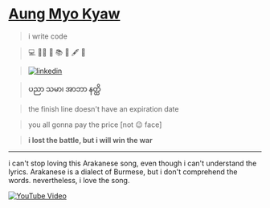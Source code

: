 # [Aung Myo Kyaw](https://www.aungmyokyaw.com)

> i write code

> 💻 🧘‍♂️ 📝 📚 📖 🖋️ 🌼

> [![linkedin](https://img.shields.io/badge/LinkedIn-0077B5?style=for-the-badge&logo=linkedin&logoColor=white)](https://www.linkedin.com/in/aungmyokyaw/)

> **ပညာ သမာ၊ အာဘာ နတ္ထိ**

> the finish line doesn't have an expiration date

> you all gonna pay the price [not 😉 face]

> **i lost the battle, but i will win the war**

---

i can't stop loving this Arakanese song, even though i can't understand the lyrics. Arakanese is a dialect of Burmese, but i don't comprehend the words. nevertheless, i love the song.

[![YouTube Video](https://img.shields.io/badge/Play%20on-YouTube-red?style=for-the-badge&logo=youtube)](https://youtu.be/8MXMZOr-1OI)
